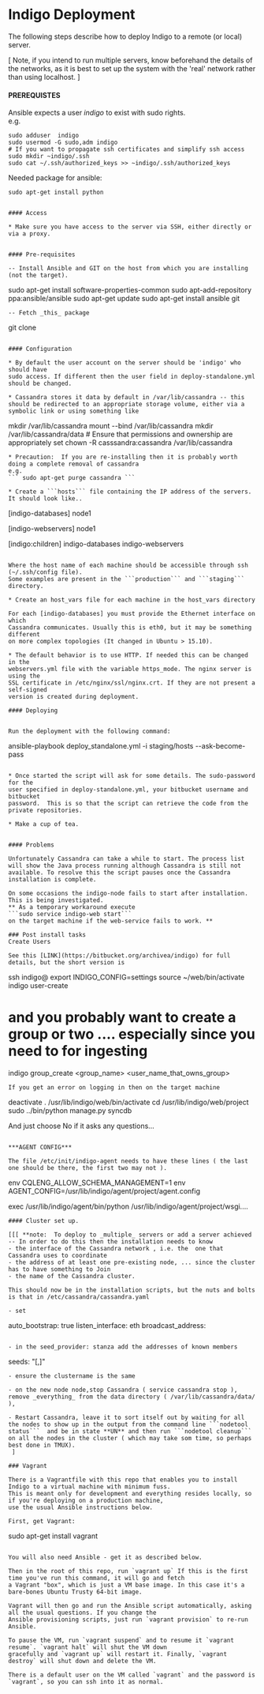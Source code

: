 # Indigo Deployment

The following steps describe how to deploy Indigo to a remote (or local) server.

[ Note, if you intend to run multiple servers, know beforehand the details of
  the networks, as it is best to set up the system with the 'real' network 
  rather than using localhost. ]

####  PREREQUISTES
Ansible expects a user _indigo_ to exist with sudo rights.  
e.g. 
```
sudo adduser  indigo
sudo usermod -G sudo,adm indigo
# If you want to propagate ssh certificates and simplify ssh access
sudo mkdir ~indigo/.ssh
sudo cat ~/.ssh/authorized_keys >> ~indigo/.ssh/authorized_keys 
```

Needed package for ansible:
```
sudo apt-get install python


#### Access

* Make sure you have access to the server via SSH, either directly or via a proxy.


#### Pre-requisites

-- Install Ansible and GIT on the host from which you are installing (not the target).

```
sudo apt-get install software-properties-common
sudo apt-add-repository ppa:ansible/ansible
sudo apt-get update
sudo apt-get install ansible git
```
-- Fetch _this_ package
```
git clone <URL copied from above>
```

#### Configuration

* By default the user account on the server should be 'indigo' who should have
sudo access. If different then the user field in deploy-standalone.yml should be changed.

* Cassandra stores it data by default in /var/lib/cassandra -- this should be redirected to an appropriate storage volume, either via a symbolic link or using something like
```
mkdir /var/lib/cassandra
mount --bind <target> /var/lib/cassandra
mkdir /var/lib/cassandra/data
# Ensure that permissions and ownership are appropriately set
chown -R casssandra:cassandra /var/lib/cassandra
```
* Precaution:  If you are re-installing then it is probably worth doing a complete removal of cassandra
e.g.
``` sudo apt-get purge cassandra ```

* Create a ```hosts``` file containing the IP address of the servers. It should look like..

```
[indigo-databases]
node1

[indigo-webservers]
node1

[indigo:children]
indigo-databases
indigo-webservers
```

Where the host name of each machine should be accessible through ssh (~/.ssh/config file).
Some examples are present in the ```production``` and ```staging``` directory.

* Create an host_vars file for each machine in the host_vars directory

For each [indigo-databases] you must provide the Ethernet interface on which 
Cassandra communicates. Usually this is eth0, but it may be something different 
on more complex topologies (It changed in Ubuntu > 15.10).

* The default behavior is to use HTTP. If needed this can be changed in the
webservers.yml file with the variable https_mode. The nginx server is using the
SSL certificate in /etc/nginx/ssl/nginx.crt. If they are not present a self-signed
version is created during deployment.

#### Deploying


Run the deployment with the following command:

```
ansible-playbook deploy_standalone.yml -i staging/hosts --ask-become-pass
```

* Once started the script will ask for some details. The sudo-password for the
user specified in deploy-standalone.yml, your bitbucket username and bitbucket
password.  This is so that the script can retrieve the code from the private repositories.

* Make a cup of tea.


#### Problems

Unfortunately Cassandra can take a while to start. The process list will show the Java process running although Cassandra is still not available. To resolve this the script pauses once the Cassandra installation is complete.

On some occasions the indigo-node fails to start after installation.  This is being investigated.
** As a temporary workaround execute
```sudo service indigo-web start```
on the target machine if the web-service fails to work. **

### Post install tasks
Create Users

See this [LINK](https://bitbucket.org/archivea/indigo) for full details, but the short version is
```
ssh indigo@<target>
export INDIGO_CONFIG=settings
source ~/web/bin/activate
indigo user-create
# and you probably want to create a group or two .... especially since you need to for ingesting
indigo group_create <group_name>  <user_name_that_owns_group>
```
If you get an error on logging in then on the target machine
```
deactivate
. /usr/lib/indigo/web/bin/activate
cd /usr/lib/indigo/web/project
sudo ../bin/python manage.py syncdb

And just choose No if it asks any questions...
```

***AGENT CONFIG***

The file /etc/init/indigo-agent needs to have these lines ( the last one should be there, the first two may not ).
```

env CQLENG_ALLOW_SCHEMA_MANAGEMENT=1
env AGENT_CONFIG=/usr/lib/indigo/agent/project/agent.config

exec /usr/lib/indigo/agent/bin/python /usr/lib/indigo/agent/project/wsgi....
```
#### Cluster set up.

[[[ **note:  To deploy to _multiple_ servers or add a server achieved 
-- In order to do this then the installation needs to know 
- the interface of the Cassandra network , i.e. the  one that Cassandra uses to coordinate
- the address of at least one pre-existing node, ... since the cluster has to have something to Join
- the name of the Cassandra cluster.

This should now be in the installation scripts, but the nuts and bolts is that in /etc/cassandra/cassandra.yaml

- set 

```
auto_bootstrap: true
listen_interface: eth<n>
broadcast_address: 
```

- in the seed_provider: stanza add the addresses of known members 

```
seeds: "<ip1>[,<ip2>]"
``` 
- ensure the clustername is the same 

- on the new node node,stop Cassandra ( service cassandra stop ), remove _everything_ from the data directory ( /var/lib/cassandra/data/ ), 

- Restart Cassandra, leave it to sort itself out by waiting for all the nodes to show up in the output from the command line ```nodetool status```  and be in state **UN** and then run ```nodetool cleanup``` on all the nodes in the cluster ( which may take som time, so perhaps best done in TMUX).
 ]

### Vagrant

There is a Vagrantfile with this repo that enables you to install Indigo to a virtual machine with minimum fuss.
This is meant only for development and everything resides locally, so if you're deploying on a production machine,
use the usual Ansible instructions below.

First, get Vagrant:

```
sudo apt-get install vagrant
```

You will also need Ansible - get it as described below.

Then in the root of this repo, run `vagrant up` If this is the first time you've run this command, it will go and fetch
a Vagrant "box", which is just a VM base image. In this case it's a bare-bones Ubuntu Trusty 64-bit image.

Vagrant will then go and run the Ansible script automatically, asking all the usual questions. If you change the
Ansible provisioning scripts, just run `vagrant provision` to re-run Ansible.

To pause the VM, run `vagrant suspend` and to resume it `vagrant resume`. `vagrant halt` will shut the VM down
gracefully and `vagrant up` will restart it. Finally, `vagrant destroy` will shut down and delete the VM.

There is a default user on the VM called `vagrant` and the password is `vagrant`, so you can ssh into it as normal.

